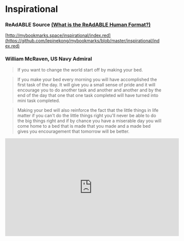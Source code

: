 
# Inspirational


### ReAdABLE Source [(What is the ReAdABLE Human Format?)](http://readablehumanformat.com)

[http://mybookmarks.space/inspirational/index.red](https://github.com/lepinekong/mybookmarks/blob/master/inspirational/index.red)


### William McRaven, US Navy Admiral


>If you want to change the world start off by making your bed. 

>If you make your bed every morning you will have accomplished the first task of the day.
It will give you a small sense of pride and it will encourage you to do another
task and another and another and by the end of the day that one that one task completed will have turned into mini task completed.

>Making your bed will also reinforce the fact that the little things in life matter if you can't do the little things right you'll never be able to do the big things right and if by chance you have a miserable day you will come home to a bed that is made that you made and a made bed gives you encouragement that tomorrow will be better.

<iframe width="560" height="315" src="https://www.youtube.com/embed/3sK3wJAxGfs" frameborder="0" allow="autoplay; encrypted-media" allowfullscreen></iframe>
